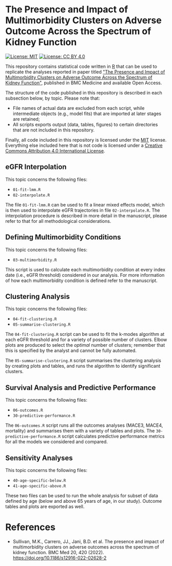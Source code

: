 # The Presence and Impact of Multimorbidity Clusters on Adverse Outcome Across the Spectrum of Kidney Function

<!-- Shields -->
[![License: MIT](https://img.shields.io/badge/License-MIT-yellow.svg)](https://opensource.org/licenses/MIT)
[![License: CC BY 4.0](https://img.shields.io/badge/License-CC_BY_4.0-lightgrey.svg)](https://creativecommons.org/licenses/by/4.0/)
<!-- -->

This repository contains statistical code written in [R](https://cran.r-project.org) that can be used to replicate the analyses reported in paper titled ["The Presence and Impact of Multimorbidity Clusters on Adverse Outcome Across the Spectrum of Kidney Function"](https://doi.org/10.1186/s12916-022-02628-2), published in BMC Medicine and available Open Access.

The structure of the code published in this repository is described in each subsection below, by topic.
Please note that:
- File names of actual data are excluded from each script, while intermediate objects (e.g., model fits) that are imported at later stages are retained;
- All scripts exports output (data, tables, figures) to certain directories that are not included in this repository.

Finally, all code included in this repository is licensed under the [MIT](https://opensource.org/licenses/MIT) license.
Everything else included here that is not code is licensed under a [Creative Commons Attribution 4.0 International License](http://creativecommons.org/licenses/by/4.0).

## eGFR Interpolation

This topic concerns the following files:
* `01-fit-lmm.R`
* `02-interpolate.R`

The file `01-fit-lmm.R` can be used to fit a linear mixed effects model, which is then used to interpolate eGFR trajectories in file `02-interpolate.R`.
The interpolation procedure is described in more detail in the manuscript, please refer to that for all methodological considerations.

## Defining Multimorbidity Conditions

This topic concerns the following files:
* `03-multimorbidity.R`

This script is used to calculate each multimorbidity condition at every index date (i.e., eGFR threshold) considered in our analysis.
For more information of how each multimorbidity condition is defined refer to the manuscript.

## Clustering Analysis

This topic concerns the following files:
* `04-fit-clustering.R`
* `05-summarise-clustering.R`

The `04-fit-clustering.R` script can be used to fit the k-modes algorithm at each eGFR threshold and for a variety of possible number of clusters.
Elbow plots are produced to select the _optimal_ number of clusters; remember that this is specified by the analyst and cannot be fully automated.

The `05-summarise-clustering.R` script summarises the clustering analysis by creating plots and tables, and runs the algorithm to identify significant clusters.

## Survival Analysis and Predictive Performance

This topic concerns the following files:
* `06-outcomes.R`
* `30-predictive-performance.R`

The `06-outcomes.R` script runs all the outcomes analyses (MACE3, MACE4, mortality) and summarises them with a variety of tables and plots.
The `30-predictive-performance.R` script calculates predictive performance metrics for all the models we considered and compared.

## Sensitivity Analyses

This topic concerns the following files:
* `40-age-specific-below.R`
* `41-age-specific-above.R`

These two files can be used to run the whole analysis for subset of data defined by age (below and above 65 years of age, in our study).
Outcome tables and plots are exported as well.

# References

* Sullivan, M.K., Carrero, JJ., Jani, B.D. et al. The presence and impact of multimorbidity clusters on adverse outcomes across the spectrum of kidney function. BMC Med 20, 420 (2022). https://doi.org/10.1186/s12916-022-02628-2
